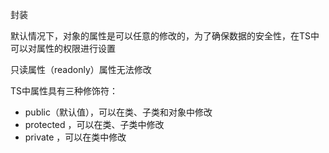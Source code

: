 封装

默认情况下，对象的属性是可以任意的修改的，为了确保数据的安全性，在TS中可以对属性的权限进行设置

只读属性（readonly）属性无法修改

TS中属性具有三种修饰符：

- public（默认值），可以在类、子类和对象中修改
- protected ，可以在类、子类中修改
- private ，可以在类中修改